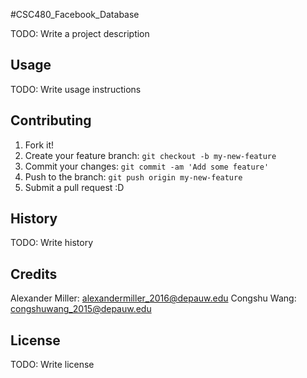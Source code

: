 #CSC480_Facebook_Database

TODO: Write a project description

## Usage

TODO: Write usage instructions

## Contributing

1. Fork it!
2. Create your feature branch: `git checkout -b my-new-feature`
3. Commit your changes: `git commit -am 'Add some feature'`
4. Push to the branch: `git push origin my-new-feature`
5. Submit a pull request :D

## History

TODO: Write history

## Credits

Alexander Miller: alexandermiller_2016@depauw.edu
Congshu Wang: congshuwang_2015@depauw.edu

## License

TODO: Write license
